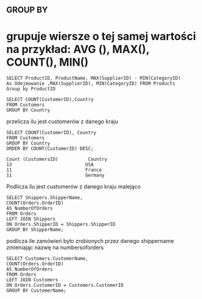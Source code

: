 ## GROUP BY 
# grupuje wiersze o tej samej wartości na przykład: AVG (), MAX(), COUNT(), MIN()


```
SELECT ProductID, ProductName, MAX(SupplierID) - MIN(CategoryID) 
As Odejmowanie ,MAX(SupplierID), MIN(CategoryID) FROM Products 
Group by ProductID
```


```
SELECT COUNT(CustomerID),Country
FROM Customers 
GROUP BY Country
```

przelicza ilu jest customerów z danego kraju 


```
SELECT COUNT(CustomerID), Country
FROM Customers
GROUP BY Country
ORDER BY COUNT(CustomerID) DESC;

Count (CustomersID)           Country 
13                           USA
11                           France
11                           Germany
```
Podlicza ilu jest customerów z danego kraju malejąco


```
SELECT Shippers.ShipperName, 
COUNT(Orders.OrderID) 
AS NumberOfOrders 
FROM Orders
LEFT JOIN Shippers 
ON Orders.ShipperID = Shippers.ShipperID
GROUP BY ShipperName;
```

podlicza ile zamówień było zrobionych przez danego shippername zmieniając nazwę na numbersoforders


```
SELECT Customers.CustomerName, 
COUNT(Orders.OrderID)
AS NumberOfOrders 
FROM Orders
LEFT JOIN Customers 
ON Orders.CustomerID = Customers.CustomerID
GROUP BY CustomerName;
```